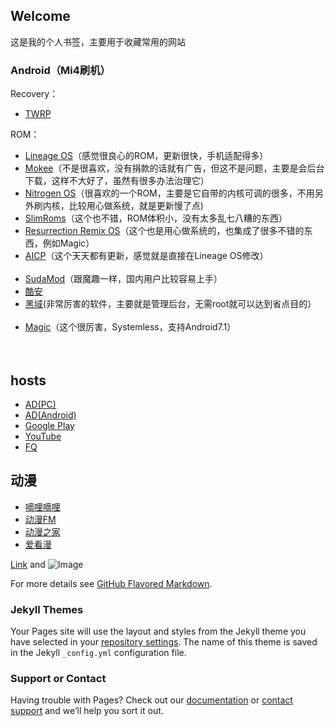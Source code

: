 ## Welcome 

这是我的个人书签，主要用于收藏常用的网站

### Android（Mi4刷机）

Recovery：                                                                                                                       
- [TWRP](https://twrp.me/)

ROM：                                                                                                                          
- [Lineage OS](https://download.lineageos.org/)（感觉很良心的ROM，更新很快，手机适配得多）
- [Mokee](https://download.mokeedev.com/)（不是很喜欢，没有捐款的话就有广告，但这不是问题，主要是会后台下载，这样不大好了，虽然有很多办法治理它）
- [Nitrogen OS](https://sourceforge.net/projects/nitrogen-project/)（很喜欢的一个ROM，主要是它自带的内核可调的很多，不用另外刷内核，比较用心做系统，就是更新慢了点)
- [SlimRoms](https://slimroms.org/)（这个也不错，ROM体积小，没有太多乱七八糟的东西） 
- [Resurrection Remix OS](http://www.resurrectionremix.com/)（这个也是用心做系统的，也集成了很多不错的东西，例如Magic）    
- [AICP](http://dwnld.aicp-rom.com/)（这个天天都有更新，感觉就是直接在Lineage OS修改）                                              
- [SudaMod](http://sudamod.download/)（跟魔趣一样，国内用户比较容易上手）                                
- [酷安](https://apkcool.com/)                                                                                                   
- [黑域](https://piebridge.me/br/)(非常厉害的软件，主要就是管理后台，无需root就可以达到省点目的）                   
- [Magic]()（这个很厉害，Systemless，支持Android7.1）                                                                                                                                                                                                                

## hosts
                                                                                                                                 
- [AD(PC)](https://raw.githubusercontent.com/vokins/yhosts/master/hosts.txt)                  
- [AD(Android)](https://raw.githubusercontent.com/vokins/yhosts/master/hosts)       
- [Google Play](https://raw.githubusercontent.com/sy618/hosts/master/p)       
- [YouTube](https://raw.githubusercontent.com/sy618/hosts/master/y)           
- [FQ](https://raw.githubusercontent.com/racaljk/hosts/master/hosts)                                                                                                                                                                                               

## 动漫

- [嘀哩嘀哩](http://www.dilidili.wang/)                                                                                         
- [动漫FM](http://www.dongman.fm/)                                                                                               
- [动漫之家](http://manhua.dmzj.com/)                                                                                            
- [爱看漫](http://www.ikanman.com/)                                                                                              

[Link](url) and ![Image](src)

For more details see [GitHub Flavored Markdown](https://guides.github.com/features/mastering-markdown/).

### Jekyll Themes

Your Pages site will use the layout and styles from the Jekyll theme you have selected in your [repository settings](https://github.com/chstarme/chstar/settings). The name of this theme is saved in the Jekyll `_config.yml` configuration file.

### Support or Contact

Having trouble with Pages? Check out our [documentation](https://help.github.com/categories/github-pages-basics/) or [contact support](https://github.com/contact) and we’ll help you sort it out.
